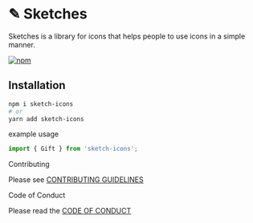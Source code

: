 # ✎ Sketches

Sketches is a library for icons that helps people to use icons in a simple manner.

[![npm][npm-image]][npm-url]

[npm-image]: https://img.shields.io/npm/v/react-icons.svg?style=flat-square
[npm-url]: https://www.npmjs.com/package/react-icons


## Installation 
``` bash 
npm i sketch-icons
# or 
yarn add sketch-icons
``` 

example usage

```jsx
import { Gift } from 'sketch-icons';

```
Contributing

Please see [CONTRIBUTING GUIDELINES](Contributing.md)

Code of Conduct

Please read the [CODE OF CONDUCT](CODE_OF_CONDUCT.md)
